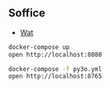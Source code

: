 ## Soffice

- [Wat](https://github.com/EugenMayer/docker-image-jodconverter)

```bash
docker-compose up
open http://localhost:8080
```

```bash
docker-compose -f py3o.yml
open http://localhost:8765
```